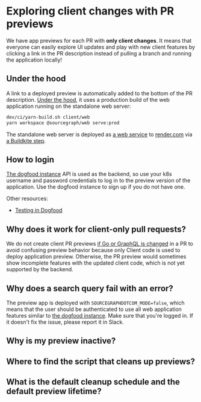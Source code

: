 # Exploring client changes with PR previews

We have app previews for each PR with **only client changes**. It means that everyone can easily explore UI updates and play with new client features by clicking a link in the PR description instead of pulling a branch and running the application locally!

## Under the hood

A link to a deployed preview is automatically added to the bottom of the PR description. [Under the hood](https://sourcegraph.com/search?q=context:global+repo:sourcegraph/sourcegraph%24+Get+service+id+of+preview+app+on+render.com&patternType=literal), it uses a production build of the web application running on the standalone web server:

```sh
dev/ci/yarn-build.sh client/web
yarn workspace @sourcegraph/web serve:prod
```

The standalone web server is deployed as [a web service](https://render.com/docs/web-services) to [render.com](https://render.com/) via [a Buildkite step](https://sourcegraph.com/search?q=context:global+repo:sourcegraph/sourcegraph%24+prPreview%28%29&patternType=literal).

## How to login

[The dogfood instance](https://k8s.sgdev.org/) API is used as the backend, so use your k8s username and password credentials to log in to the preview version of the application. Use the dogfood instance to sign up if you do not have one.

Other resources:

- [Testing in Dogfood](./testing_in_dogfood.md)

## Why does it work for client-only pull requests?

We do not create client PR previews [if Go or GraphQL is changed](https://sourcegraph.com/search?q=context:global+repo:sourcegraph/sourcegraph%24+%21c.Diff.Has%28changed.Go%29&patternType=literal) in a PR to avoid confusing preview behavior because only Client code is used to deploy application preview. Otherwise, the PR preview would sometimes show incomplete features with the updated client code, which is not yet supported by the backend.

## Why does a search query fail with an error?

The preview app is deployed with `SOURCEGRAPHDOTCOM_MODE=false`, which means that the user should be authenticated to use all web application features similar to [the dogfood instance](https://k8s.sgdev.org/). Make sure that you're logged in. If it doesn't fix the issue, please report it in Slack.

## Why is my preview inactive?

## Where to find the script that cleans up previews?

## What is the default cleanup schedule and the default preview lifetime?
